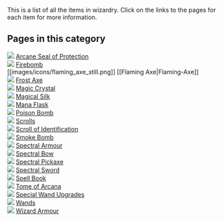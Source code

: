 This is a list of all the items in wizardry. Click on the links to the pages for each item for more information.

## Pages in this category
![](https://github.com/Electroblob77/Wizardry/blob/1.12.2/src/main/resources/assets/ebwizardry/textures/items/armour_upgrade.png) [Arcane Seal of Protection](https://github.com/Electroblob77/Wizardry/wiki/Arcane-Seal-of-Protection)  
![](https://github.com/Electroblob77/Wizardry/blob/1.12.2/src/main/resources/assets/ebwizardry/textures/items/firebomb.png) [Firebomb](https://github.com/Electroblob77/Wizardry/wiki/Firebomb)   
[[images/icons/flaming_axe_still.png]] [[Flaming Axe|Flaming-Axe]]  
![](https://github.com/Electroblob77/Wizardry/blob/1.12.2/src/main/resources/assets/ebwizardry/textures/items/frost_axe.png) [Frost Axe](https://github.com/Electroblob77/Wizardry/wiki/Frost-Axe)  
![](https://github.com/Electroblob77/Wizardry/blob/1.12.2/src/main/resources/assets/ebwizardry/textures/items/magic_crystal.png) [Magic Crystal](https://github.com/Electroblob77/Wizardry/wiki/Magic-Crystal)  
![](https://github.com/Electroblob77/Wizardry/blob/1.12.2/src/main/resources/assets/ebwizardry/textures/items/magic_silk.png) [Magical Silk](https://github.com/Electroblob77/Wizardry/wiki/Magical-Silk)  
![](https://github.com/Electroblob77/Wizardry/blob/1.12.2/src/main/resources/assets/ebwizardry/textures/items/mana_flask.png) [Mana Flask](https://github.com/Electroblob77/Wizardry/wiki/Mana-Flask)  
![](https://github.com/Electroblob77/Wizardry/blob/1.12.2/src/main/resources/assets/ebwizardry/textures/items/poison_bomb.png) [Poison Bomb](https://github.com/Electroblob77/Wizardry/wiki/Poison-Bomb)  
![](https://github.com/Electroblob77/Wizardry/blob/1.12.2/src/main/resources/assets/ebwizardry/textures/items/scroll.png) [Scrolls](https://github.com/Electroblob77/Wizardry/wiki/Scrolls)  
![](https://github.com/Electroblob77/Wizardry/blob/1.12.2/src/main/resources/assets/ebwizardry/textures/items/identification_scroll.png) [Scroll of Identification](https://github.com/Electroblob77/Wizardry/wiki/Scroll-of-Identification)  
![](https://github.com/Electroblob77/Wizardry/blob/1.12.2/src/main/resources/assets/ebwizardry/textures/items/smoke_bomb.png) [Smoke Bomb](https://github.com/Electroblob77/Wizardry/wiki/Smoke-Bomb)  
![](https://github.com/Electroblob77/Wizardry/blob/1.12.2/src/main/resources/assets/ebwizardry/textures/items/spectral_helmet.png) [Spectral Armour](https://github.com/Electroblob77/Wizardry/wiki/Spectral-Armour)  
![](https://github.com/Electroblob77/Wizardry/blob/1.12.2/src/main/resources/assets/ebwizardry/textures/items/spectral_bow_standby.png) [Spectral Bow](https://github.com/Electroblob77/Wizardry/wiki/Spectral-Bow)  
![](https://github.com/Electroblob77/Wizardry/blob/1.12.2/src/main/resources/assets/ebwizardry/textures/items/spectral_pickaxe.png) [Spectral Pickaxe](https://github.com/Electroblob77/Wizardry/wiki/Spectral-Pickaxe)  
![](https://github.com/Electroblob77/Wizardry/blob/1.12.2/src/main/resources/assets/ebwizardry/textures/items/spectral_sword.png) [Spectral Sword](https://github.com/Electroblob77/Wizardry/wiki/Spectral-Sword)  
![](https://github.com/Electroblob77/Wizardry/blob/1.12.2/src/main/resources/assets/ebwizardry/textures/items/spell_book.png) [Spell Book](https://github.com/Electroblob77/Wizardry/wiki/Spell-Book)  
![](https://github.com/Electroblob77/Wizardry/blob/1.12.2/src/main/resources/assets/ebwizardry/textures/items/arcane_tome.png) [Tome of Arcana](https://github.com/Electroblob77/Wizardry/wiki/Tome-of-Arcana)  
![](https://github.com/Electroblob77/Wizardry/blob/1.12.2/src/main/resources/assets/ebwizardry/textures/items/upgrade_condenser.png) [Special Wand Upgrades](https://github.com/Electroblob77/Wizardry/wiki/Special-Wand-Upgrades)  
![](https://github.com/Electroblob77/Wizardry/blob/1.12.2/src/main/resources/assets/ebwizardry/textures/items/wand_master.png) [Wands](https://github.com/Electroblob77/Wizardry/wiki/Wands)  
![](https://github.com/Electroblob77/Wizardry/blob/1.12.2/src/main/resources/assets/ebwizardry/textures/items/wizard_hat.png) [Wizard Armour](https://github.com/Electroblob77/Wizardry/wiki/Wizard-Armour)  
